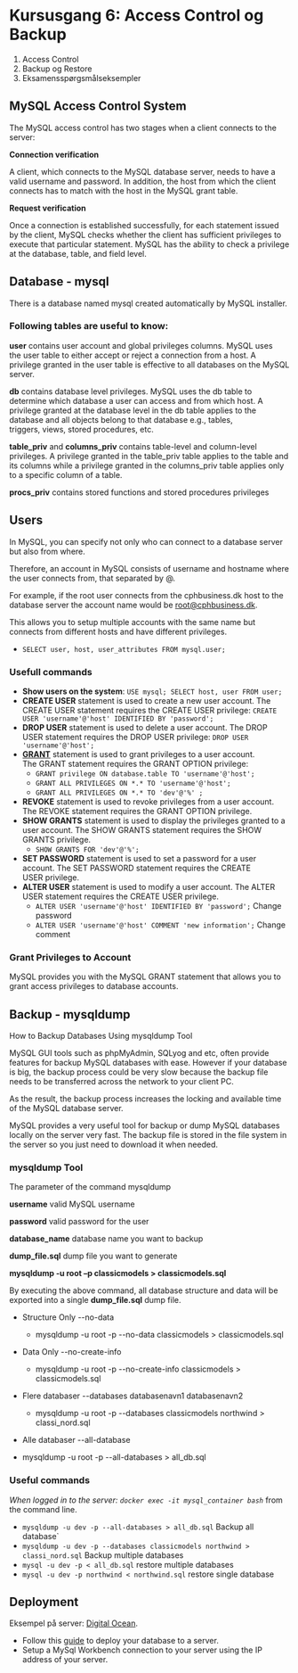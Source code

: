 # Kursusgang 6: Access Control og Backup
1. Access Control 
2. Backup og Restore
3. Eksamensspørgsmålseksempler

## MySQL Access Control System

The MySQL access control has two stages when a client connects to the server:

**Connection verification**

A client, which connects to the MySQL database server, needs to have a valid username and password. In addition, the host from which the client connects has to match with the host in the MySQL grant table.

**Request verification**

Once a connection is established successfully, for each statement issued by the client, MySQL checks whether the client has sufficient privileges to execute that particular statement. MySQL has the ability to check a privilege at the database, table, and field level.

## Database - mysql

There is a database named mysql created automatically by MySQL installer. 

### Following tables are useful to know:
**user**
contains user account and global privileges columns. MySQL uses the user table to either accept or reject a connection from a host. A privilege granted in the user table is effective to all databases on the MySQL server.

**db**
contains database level privileges. MySQL uses the db table to determine which database a user can access and from which host. A privilege granted at the database level in the db table applies to the database and all objects belong to that database e.g., tables, triggers, views, stored procedures, etc.

**table_priv** and **columns_priv**
contains table-level and column-level privileges. A privilege granted in the table_priv table applies to the table and its columns while a privilege granted in the columns_priv table applies only to a specific column of a table.

**procs_priv**
contains stored functions and stored procedures privileges

## Users

In MySQL, you can specify not only who can connect to a database server but also from where. 

Therefore, an account in MySQL consists of username and hostname where the user connects from, that separated by @.

For example, if the root user connects from the cphbusiness.dk host to the database server the account name would be root@cphbusiness.dk.

This allows you to setup multiple accounts with the same name but connects from different hosts and have different privileges.
- `SELECT user, host, user_attributes FROM mysql.user;`

### Usefull commands
- **Show users on the system**: `USE mysql; SELECT host, user FROM user;`
- **CREATE USER** statement is used to create a new user account. The CREATE USER statement requires the CREATE USER privilege: `CREATE USER 'username'@'host' IDENTIFIED BY 'password';`
- **DROP USER** statement is used to delete a user account. The DROP USER statement requires the DROP USER privilege: `DROP USER 'username'@'host';`
- [**GRANT**](https://dev.mysql.com/doc/refman/8.0/en/grant.html) statement is used to grant privileges to a user account. The GRANT statement requires the GRANT OPTION privilege: 
  - `GRANT privilege ON database.table TO 'username'@'host';`
  - `GRANT ALL PRIVILEGES ON *.* TO 'username'@'host';`
  - `GRANT ALL PRIVILEGES ON *.* TO 'dev'@'%' ;`
- **REVOKE** statement is used to revoke privileges from a user account. The REVOKE statement requires the GRANT OPTION privilege.
- **SHOW GRANTS** statement is used to display the privileges granted to a user account. The SHOW GRANTS statement requires the SHOW GRANTS privilege.
  - `SHOW GRANTS FOR 'dev'@'%';`
- **SET PASSWORD** statement is used to set a password for a user account. The SET PASSWORD statement requires the CREATE USER privilege.
- **ALTER USER** statement is used to modify a user account. The ALTER USER statement requires the CREATE USER privilege.
  - `ALTER USER 'username'@'host' IDENTIFIED BY 'password';` Change password
  - `ALTER USER 'username'@'host' COMMENT 'new information';` Change comment
### Grant Privileges to Account

MySQL provides you with the MySQL GRANT statement that allows you to grant access privileges to database accounts.

## Backup - mysqldump
How to Backup Databases Using mysqldump Tool

MySQL GUI tools such as phpMyAdmin, SQLyog and etc, often provide features for backup MySQL databases with ease. 
However if your database is big, the backup process could be very slow because the backup file needs to be transferred across the network to your client PC. 

As the result, the backup process increases the locking and available time of the MySQL database server.

MySQL provides a very useful tool for backup or dump MySQL databases locally on the server very fast. The backup file is stored in the file system in the server so you just need to download it when needed.

### mysqldump Tool
The parameter of the command mysqldump

**username**	valid MySQL username

**password**	valid password for the user

**database_name**	database name you want to backup

**dump_file.sql**	dump file you want to generate

**mysqldump -u root –p classicmodels > classicmodels.sql**

By executing the above command, all database structure and data will be exported into a single **dump_file.sql** dump file.

- Structure Only	--no-data
  - mysqldump -u root -p --no-data classicmodels > classicmodels.sql

- Data Only	--no-create-info
  - mysqldump -u root -p --no-create-info classicmodels > classicmodels.sql

- Flere databaser	--databases databasenavn1 databasenavn2
  - mysqldump -u root -p --databases classicmodels northwind > classi_nord.sql

 - Alle databaser	--all-database
  - mysqldump -u root -p --all-databases > all_db.sql

### Useful commands
*When logged in to the server: `docker exec -it mysql_container bash`* from the command line.
- `mysqldump -u dev -p --all-databases > all_db.sql` Backup all database`
- `mysqldump -u dev -p --databases classicmodels northwind > classi_nord.sql` Backup multiple databases
- `mysql -u dev -p < all_db.sql` restore multiple databases
- `mysql -u dev -p northwind < northwind.sql` restore single database

## Deployment
Eksempel på server: [Digital Ocean](https://www.digitalocean.com/).
- Follow this [guide](https://docs.google.com/document/d/1tY1QKk4CK70iH0abeetCDMgNhKFhR558V9J4_0at-9I/edit?usp=sharing) to deploy your database to a server.
- Setup a MySql Workbench connection to your server using the IP address of your server.
